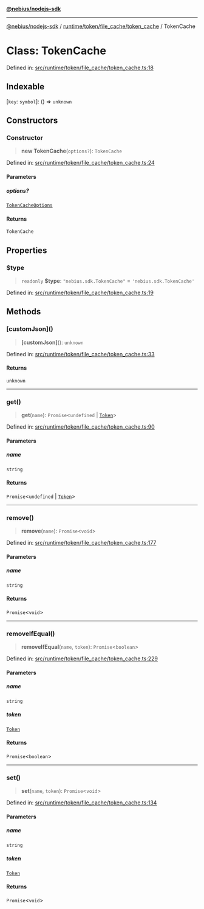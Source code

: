 [**@nebius/nodejs-sdk**](../../../../../README.md)

---

[@nebius/nodejs-sdk](../../../../../README.md) / [runtime/token/file_cache/token_cache](../README.md) / TokenCache

# Class: TokenCache

Defined in: [src/runtime/token/file_cache/token_cache.ts:18](https://github.com/nebius/nodejs-sdk/blob/a37d220b2851e3bf0d396cb03828d544f584df45/src/runtime/token/file_cache/token_cache.ts#L18)

## Indexable

\[`key`: `symbol`\]: () => `unknown`

## Constructors

### Constructor

> **new TokenCache**(`options?`): `TokenCache`

Defined in: [src/runtime/token/file_cache/token_cache.ts:24](https://github.com/nebius/nodejs-sdk/blob/a37d220b2851e3bf0d396cb03828d544f584df45/src/runtime/token/file_cache/token_cache.ts#L24)

#### Parameters

##### options?

[`TokenCacheOptions`](../interfaces/TokenCacheOptions.md)

#### Returns

`TokenCache`

## Properties

### $type

> `readonly` **$type**: `"nebius.sdk.TokenCache"` = `'nebius.sdk.TokenCache'`

Defined in: [src/runtime/token/file_cache/token_cache.ts:19](https://github.com/nebius/nodejs-sdk/blob/a37d220b2851e3bf0d396cb03828d544f584df45/src/runtime/token/file_cache/token_cache.ts#L19)

## Methods

### \[customJson\]()

> **\[customJson\]**(): `unknown`

Defined in: [src/runtime/token/file_cache/token_cache.ts:33](https://github.com/nebius/nodejs-sdk/blob/a37d220b2851e3bf0d396cb03828d544f584df45/src/runtime/token/file_cache/token_cache.ts#L33)

#### Returns

`unknown`

---

### get()

> **get**(`name`): `Promise`\<`undefined` \| [`Token`](../../../classes/Token.md)\>

Defined in: [src/runtime/token/file_cache/token_cache.ts:90](https://github.com/nebius/nodejs-sdk/blob/a37d220b2851e3bf0d396cb03828d544f584df45/src/runtime/token/file_cache/token_cache.ts#L90)

#### Parameters

##### name

`string`

#### Returns

`Promise`\<`undefined` \| [`Token`](../../../classes/Token.md)\>

---

### remove()

> **remove**(`name`): `Promise`\<`void`\>

Defined in: [src/runtime/token/file_cache/token_cache.ts:177](https://github.com/nebius/nodejs-sdk/blob/a37d220b2851e3bf0d396cb03828d544f584df45/src/runtime/token/file_cache/token_cache.ts#L177)

#### Parameters

##### name

`string`

#### Returns

`Promise`\<`void`\>

---

### removeIfEqual()

> **removeIfEqual**(`name`, `token`): `Promise`\<`boolean`\>

Defined in: [src/runtime/token/file_cache/token_cache.ts:229](https://github.com/nebius/nodejs-sdk/blob/a37d220b2851e3bf0d396cb03828d544f584df45/src/runtime/token/file_cache/token_cache.ts#L229)

#### Parameters

##### name

`string`

##### token

[`Token`](../../../classes/Token.md)

#### Returns

`Promise`\<`boolean`\>

---

### set()

> **set**(`name`, `token`): `Promise`\<`void`\>

Defined in: [src/runtime/token/file_cache/token_cache.ts:134](https://github.com/nebius/nodejs-sdk/blob/a37d220b2851e3bf0d396cb03828d544f584df45/src/runtime/token/file_cache/token_cache.ts#L134)

#### Parameters

##### name

`string`

##### token

[`Token`](../../../classes/Token.md)

#### Returns

`Promise`\<`void`\>
